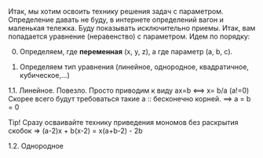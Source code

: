 Итак, мы хотим освоить технику решения задач с параметром. Определение давать не буду, в интернете определений вагон и маленькая тележка. Буду показывать исключительно приемы.
Итак, вам попадается уравнение (неравенство) с параметром. Идем по порядку:


0. Определяем, где **переменная** (x, y, z), а где параметр (a, b, c). 

1. Определяем тип уравнения (линейное, однородное, квадратичное, кубическое,...)

1.1. Линейное.
Повезло. Просто приводим к виду ax=b <==> x= b/a (a!=0)
Скорее всего будут требоваться такие a :: бесконечно корней. ==> a = b = 0

Tip! Сразу осваивайте технику приведения мономов без раскрытия скобок => (a-2)x + b(x-2) = x(a+b-2) - 2b

1.2. Однородное
